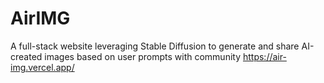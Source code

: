 # AirIMG
A full-stack website leveraging Stable Diffusion to generate and share AI-created images based on user prompts with community
https://air-img.vercel.app/

